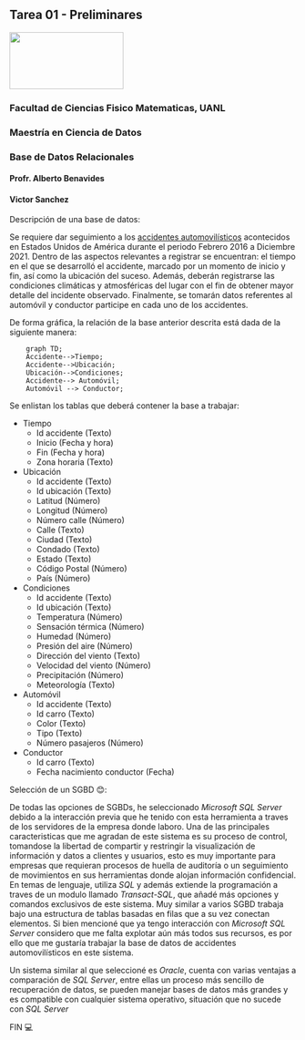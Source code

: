 ## **Tarea 01 - Preliminares**

<img src="https://upload.wikimedia.org/wikipedia/commons/9/90/Logo_de_la_UANL.svg"  width="200" height="100"> 

### Facultad de Ciencias Fisico Matematicas, UANL
### Maestría en Ciencia de Datos
### Base de Datos Relacionales

#### Profr. Alberto Benavides
#### Victor Sanchez

Descripción de una base de datos:  

Se requiere dar seguimiento  a los [accidentes automovilísticos](https://www.kaggle.com/datasets/sobhanmoosavi/us-accidents) acontecidos en Estados Unidos de América durante el periodo Febrero 2016 a Diciembre 2021. Dentro de las aspectos relevantes a registrar se encuentran: el tiempo en el que se desarrolló el accidente, marcado por un momento de inicio y fin, así como la ubicación del suceso. Además, deberán registrarse las condiciones climáticas y atmosféricas del lugar con el fin de obtener mayor detalle del incidente observado. Finalmente, se tomarán datos referentes al automóvil y conductor participe en cada uno de los accidentes.

De forma gráfica, la relación de la base anterior descrita está dada de la siguiente manera:

```mermaid
    graph TD;
    Accidente-->Tiempo;
    Accidente-->Ubicación; 
    Ubicación-->Condiciones;
    Accidente--> Automóvil;
    Automóvil --> Conductor;
```

Se enlistan los tablas que deberá contener la base a trabajar:

- Tiempo
    - Id accidente (Texto)
    - Inicio (Fecha y hora)
    - Fin (Fecha y hora)
    - Zona horaria (Texto)
- Ubicación
    - Id accidente (Texto)
    - Id ubicación (Texto)
    - Latitud (Número)
    - Longitud (Número)
    - Número calle (Número)
    - Calle (Texto)
    - Ciudad (Texto)
    - Condado (Texto)
    - Estado (Texto)
    - Código Postal (Número)
    - País (Número)
- Condiciones
    - Id accidente (Texto)
    - Id ubicación (Texto)
    - Temperatura (Número)
    - Sensación térmica (Número)
    - Humedad (Número)
    - Presión del aire (Número)
    - Dirección del viento (Texto)
    - Velocidad del viento (Número)
    - Precipitación (Número)
    - Meteorología (Texto)
- Automóvil
    - Id accidente (Texto)
    - Id carro (Texto)
    - Color (Texto)
    - Tipo (Texto)
    - Número pasajeros (Número)
- Conductor
    - Id carro (Texto)
    - Fecha nacimiento conductor (Fecha)


Selección de un SGBD 😊:

De todas las opciones de SGBDs, he seleccionado _Microsoft SQL Server_ debido a la interacción previa que he tenido con esta herramienta a traves de los servidores de la empresa donde laboro. Una de las principales caracteristicas que me agradan de este sistema es su proceso de control, tomandose la libertad de compartir y restringir la visualización de información y datos a clientes y usuarios, esto es muy importante para empresas que requieran procesos de huella de auditoría o un seguimiento de movimientos en sus herramientas donde alojan información confidencial.
En temas de lenguaje, utiliza _SQL_ y además extiende la programación a traves de un modulo llamado _Transact-SQL_, que añadé más opciones y comandos exclusivos de este sistema. Muy similar a varios SGBD trabaja bajo una estructura de tablas basadas en filas que a su vez conectan elementos.
Si bien mencioné que ya tengo interacción con _Microsoft SQL Server_ considero que me falta explotar aún más todos sus recursos, es por ello que me gustaría trabajar la base de datos de accidentes automovilísticos en este sistema.

Un sistema similar al que seleccioné es _Oracle_, cuenta con varias ventajas a comparación de _SQL Server_, entre ellas un proceso más sencillo de recuperación de datos, se pueden manejar bases de datos más grandes y es compatible con cualquier sistema operativo, situación que no sucede con _SQL Server_

FIN 💻